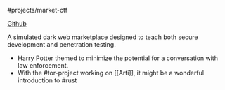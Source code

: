 #projects/market-ctf

[Github](https://www.github.com/LoganDarrinLee/market-ctf) 

A simulated dark web marketplace designed to teach both secure development and penetration testing. 

- Harry Potter themed to minimize the potential for a conversation with law enforcement. 
- With the #tor-project working on [[Arti]], it might be a wonderful introduction to #rust
